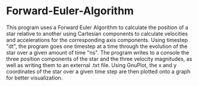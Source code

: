 # Forward-Euler-Algorithm

This program uses a Forward Euler Algorithm to calculate the position of a star relative to another using Cartesian components to calculate velocities and accelerations for the corresponding axis components. Using timestep "dt", the program goes one timestep at a time through the evolution of the star over a given amount of time "ns". The program writes to a console the three position components of the star and the three velocity magnitudes, as well as writing them to an external .txt file. Using GnuPlot, the x and y coordinates of the star over a given time step are then plotted onto a graph for better visualization. 
